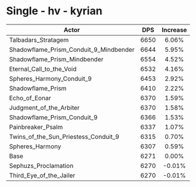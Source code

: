 # Single - hv - kyrian
| Actor | DPS | Increase |
|---|:---:|:---:|
|Talbadars_Stratagem|6650|6.06%|
|Shadowflame_Prism_Conduit_9_Mindbender|6644|5.95%|
|Shadowflame_Prism_Mindbender|6554|4.52%|
|Eternal_Call_to_the_Void|6532|4.16%|
|Spheres_Harmony_Conduit_9|6453|2.92%|
|Shadowflame_Prism|6410|2.22%|
|Echo_of_Eonar|6370|1.59%|
|Judgment_of_the_Arbiter|6370|1.58%|
|Shadowflame_Prism_Conduit_9|6366|1.53%|
|Painbreaker_Psalm|6337|1.07%|
|Twins_of_the_Sun_Priestess_Conduit_9|6315|0.70%|
|Spheres_Harmony|6307|0.59%|
|Base|6271|0.00%|
|Sephuzs_Proclamation|6270|-0.01%|
|Third_Eye_of_the_Jailer|6270|-0.01%|
